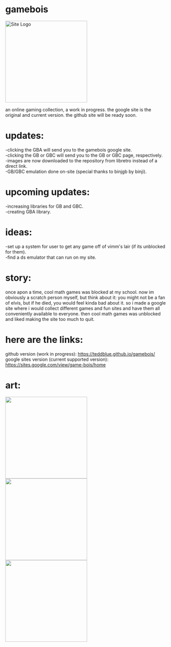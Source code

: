 <style>
  img {
    width: 256px;
    height: auto;
    image-rendering: pixelated;
  }
</style>
  
# gamebois
![Site Logo](https://github.com/teddblue/gamebois/blob/main/imageAssets/gameboislogo512.gif)

an online gaming collection, a work in progress. the google site is the original and current version. the github site will be ready soon.

# updates:
-clicking the GBA will send you to the gamebois google site.\
-clicking the GB or GBC will send you to the GB or GBC page, respectively.\
-images are now downloaded to the repository from libretro instead of a direct link.\
-GB/GBC emulation done on-site (special thanks to binjgb by binji).

# upcoming updates:
-increasing libraries for GB and GBC.\
-creating GBA library.

# ideas:
-set up a system for user to get any game off of vimm's lair (if its unblocked for them).\
-find a ds emulator that can run on my site.

# story:
once apon a time, cool math games was blocked at my school. now im obviously a scratch person myself, but think about it: you might not be a fan of elvis, but if he died, you would feel kinda bad about it. so i made a google site where i would collect different games and fun sites and have them all conveniently available to everyone. then cool math games was unblocked and liked making the site too much to quit.

# here are the links:
github version (work in progress): https://teddblue.github.io/gamebois/ \
google sites version (current supported version): https://sites.google.com/view/game-bois/home

# art:
<img src="https://github.com/teddblue/gamebois/blob/main/imageAssets/consoles/GB-32x32.png" width="256">\
<img src="https://github.com/teddblue/gamebois/blob/main/imageAssets/consoles/GBC-32x32.png" width="256">\
<img src="https://github.com/teddblue/gamebois/blob/main/imageAssets/consoles/GBA-32x32.png" width="256">
